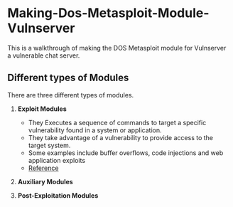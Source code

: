 # Making-Dos-Metasploit-Module-Vulnserver
This is a walkthrough of making the DOS Metasploit module for Vulnserver a vulnerable chat server. 

## Different types of Modules
There are three different types of modules.
1. **Exploit Modules**
    * They Executes a sequence of commands to target a specific vulnerability found in a system or application. 
   * They take advantage of a vulnerability to provide access to the target system. 
    * Some examples include buffer overflows, code injections and web application exploits 
    * [Reference](https://docs.rapid7.com/metasploit/msf-overview/#:~:text=executes%20a%20sequence%20of%20commands%20to%20target%20a%20specific%20vulnerability%20found%20in%20a%20system%20or%20application.%20An%20exploit%20module%20takes%20advantage%20of%20a%20vulnerability%20to%20provide%20access%20to%20the%20target%20system)

2. **Auxiliary Modules** 

3. **Post-Exploitation Modules** 


